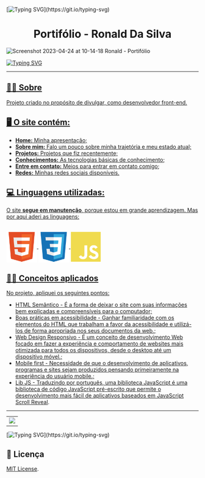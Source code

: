  [![Typing SVG](https://readme-typing-svg.herokuapp.com/?color=4169E1&size=35&center=true&vCenter=true&width=1000&lines=Meu+Primeiro+Site+Profissional;)](https://git.io/typing-svg)

<h1 align="center">Portifólio - Ronald Da Silva</h1>

![Screenshot 2023-04-24 at 10-14-18 Ronald - Portifólio](https://user-images.githubusercontent.com/112557309/234021191-2ebf3935-bdac-4049-ae4b-3e8d0d9fe6a0.png)

<a href="https://portifolio-lbhe.vercel.app">![Typing SVG](https://readme-typing-svg.herokuapp.com/?color=FFD700&size=35&center=true&vCenter=true&width=1000&lines=Disponível+Aqui;)

---

## 🤳🏽 Sobre

Projeto criado no propósito de divulgar, como desenvolvedor front-end.

## 🖥 O site contém:

- **Home:** Minha apresentação;
- **Sobre mim:** Falo um pouco sobre minha trajetória e meu estado atual;
- **Projetos:** Projetos que fiz recentemente;
- **Conhecimentos:** As tecnologias básicas de conhecimento;
- **Entre em contato:** Meios para entrar em contato comigo;
- **Redes:** Minhas redes sociais disponíveis.

## 💻 Linguagens utilizadas:

O site **segue em manutenção**, porque estou em grande aprendizagem. Mas por aqui aderi as linguagens:
<br>

<div>
  <Br>
  <img align="center" alt="Ronald-HTML" height="80" width="80" src="https://raw.githubusercontent.com/devicons/devicon/master/icons/html5/html5-original.svg">
  <img align="center" alt="Ronald-CSS" height="80" width="80" src="https://raw.githubusercontent.com/devicons/devicon/master/icons/css3/css3-original.svg">
  <img align="center" alt="Ronald-Js" height="80" width="80" src="https://raw.githubusercontent.com/devicons/devicon/master/icons/javascript/javascript-plain.svg">
</div>

## ✍🏽 Conceitos aplicados

No projeto, apliquei os seguintes pontos:
+ HTML Semântico - É a forma de deixar o site com suas informações bem explicadas e compreensíveis para o computador;
+ Boas práticas em acessibilidade -  Ganhar familiaridade com os elementos do HTML que trabalham a favor da acessibilidade e utilizá-los de forma apropriada nos seus documentos da web.;
+ Web Design Responsivo -  É um conceito de desenvolvimento Web focado em fazer a experiência e comportamento de websites mais otimizada para todos os dispositivos, desde o desktop até um dispositivo móvel.;
+ Mobile first - Necessidade de que o desenvolvimento de aplicativos, programas e sites sejam produzidos pensando primeiramente na experiência do usuário mobile.;
+ Lib JS - Traduzindo por português, uma biblioteca JavaScript é uma biblioteca de código JavaScript pré-escrito que permite o desenvolvimento mais fácil de aplicativos baseados em JavaScript <a href="https://scrollrevealjs.org">Scroll Reveal</a>.

---

<table>
  <tr>
    <td>
      <img src="https://github.com/ronald-02.png" width="300px" />
    </td>
  </tr>
</table>

[![Typing SVG](https://readme-typing-svg.herokuapp.com/?color=4169E1&size=35&center=true&vCenter=true&width=1000&lines=Criado+Por+Ronald+Da+Silva👨🏽‍💻;)](https://git.io/typing-svg)

  
## 📝 Licença

[MIT License](./LICENSE).
